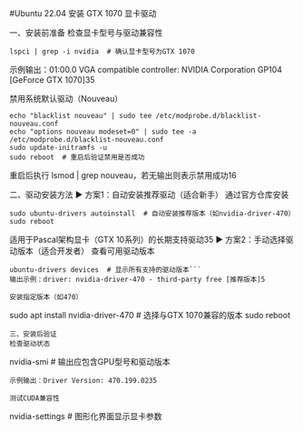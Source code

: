 
#Ubuntu 22.04 安装 GTX 1070 显卡驱动

一、安装前准备
‌检查显卡型号与驱动兼容性‌


``` lspci | grep -i nvidia  # 确认显卡型号为GTX 1070 ```

示例输出：01:00.0 VGA compatible controller: NVIDIA Corporation GP104 [GeForce GTX 1070]35

‌禁用系统默认驱动（Nouveau）‌

```
echo "blacklist nouveau" | sudo tee /etc/modprobe.d/blacklist-nouveau.conf
echo "options nouveau modeset=0" | sudo tee -a /etc/modprobe.d/blacklist-nouveau.conf
sudo update-initramfs -u
sudo reboot  # 重启后验证禁用是否成功
```

重启后执行 lsmod | grep nouveau，若无输出则表示禁用成功16

二、驱动安装方法
▶ 方案1：自动安装推荐驱动（适合新手）
‌通过官方仓库安装‌
```
sudo ubuntu-drivers autoinstall  # 自动安装推荐版本（如nvidia-driver-470）
sudo reboot
```
适用于Pascal架构显卡（GTX 10系列）的长期支持驱动35
▶ 方案2：手动选择驱动版本（适合开发者）
‌查看可用驱动版本‌

```
ubuntu-drivers devices  # 显示所有支持的驱动版本```
输出示例：driver: nvidia-driver-470 - third-party free [推荐版本]5

‌安装指定版本（如470）‌

```
sudo apt install nvidia-driver-470  # 选择与GTX 1070兼容的版本
sudo reboot
```
三、安装后验证
‌检查驱动状态‌

```
nvidia-smi  # 输出应包含GPU型号和驱动版本
```
示例输出：Driver Version: 470.199.0235

‌测试CUDA兼容性‌
```
nvidia-settings  # 图形化界面显示显卡参数
```
